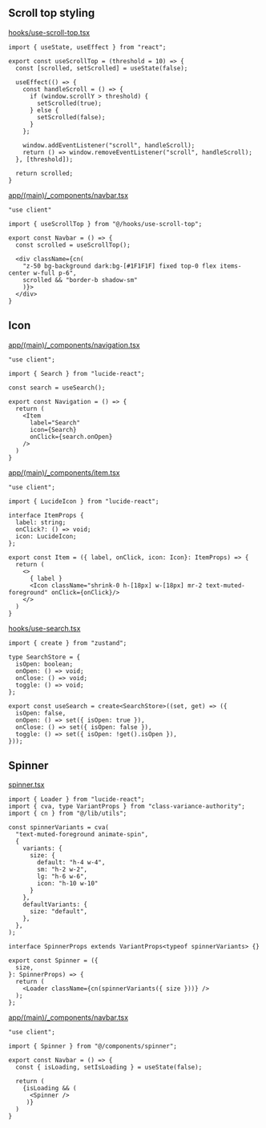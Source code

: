 ## Scroll top styling

[hooks/use-scroll-top.tsx](https://github.com/AntonioErdeljac/notion-clone-tutorial/blob/master/hooks/use-scroll-top.tsx)

```tsx
import { useState, useEffect } from "react";

export const useScrollTop = (threshold = 10) => {
  const [scrolled, setScrolled] = useState(false);

  useEffect(() => {
    const handleScroll = () => {
      if (window.scrollY > threshold) {
        setScrolled(true);
      } else {
        setScrolled(false);
      }
    };

    window.addEventListener("scroll", handleScroll);
    return () => window.removeEventListener("scroll", handleScroll);
  }, [threshold]);

  return scrolled;
}
```


[app/(main)/_components/navbar.tsx](https://github.com/AntonioErdeljac/notion-clone-tutorial/blob/master/app/(marketing)/_components/navbar.tsx)
```tsx
"use client"

import { useScrollTop } from "@/hooks/use-scroll-top";

export const Navbar = () => {
  const scrolled = useScrollTop();

  <div className={cn(
    "z-50 bg-background dark:bg-[#1F1F1F] fixed top-0 flex items-center w-full p-6",
    scrolled && "border-b shadow-sm"
    )}>
  </div>
}
````

## Icon
[app/(main)/_components/navigation.tsx](https://github.com/AntonioErdeljac/notion-clone-tutorial/blob/master/app/(main)/_components/navigation.tsx)
```tsx
"use client";

import { Search } from "lucide-react";

const search = useSearch();

export const Navigation = () => {
  return (
    <Item
      label="Search"
      icon={Search}
      onClick={search.onOpen}
    />
  )
}
```

[app/(main)/_components/item.tsx](https://github.com/AntonioErdeljac/notion-clone-tutorial/blob/master/app/(main)/_components/item.tsx)
```tsx
"use client";

import { LucideIcon } from "lucide-react";

interface ItemProps {
  label: string;
  onClick?: () => void;
  icon: LucideIcon;
};

export const Item = ({ label, onClick, icon: Icon}: ItemProps) => {
  return (
    <>
      { label }
      <Icon className="shrink-0 h-[18px] w-[18px] mr-2 text-muted-foreground" onClick={onClick}/>
    </>
  )
}
```

[hooks/use-search.tsx](https://github.com/AntonioErdeljac/notion-clone-tutorial/blob/master/hooks/use-search.tsx)
```tsx
import { create } from "zustand";

type SearchStore = {
  isOpen: boolean;
  onOpen: () => void;
  onClose: () => void;
  toggle: () => void;
};

export const useSearch = create<SearchStore>((set, get) => ({
  isOpen: false,
  onOpen: () => set({ isOpen: true }),
  onClose: () => set({ isOpen: false }),
  toggle: () => set({ isOpen: !get().isOpen }),
}));
```

## Spinner
[spinner.tsx](https://github.com/AntonioErdeljac/notion-clone-tutorial/blob/master/components/spinner.tsx)
```tsx
import { Loader } from "lucide-react";
import { cva, type VariantProps } from "class-variance-authority";
import { cn } from "@/lib/utils";

const spinnerVariants = cva(
  "text-muted-foreground animate-spin",
  {
    variants: {
      size: {
        default: "h-4 w-4",
        sm: "h-2 w-2",
        lg: "h-6 w-6",
        icon: "h-10 w-10"
      }
    },
    defaultVariants: {
      size: "default",
    },
  },
);

interface SpinnerProps extends VariantProps<typeof spinnerVariants> {}

export const Spinner = ({
  size,
}: SpinnerProps) => {
  return (
    <Loader className={cn(spinnerVariants({ size }))} />
  );
};
```

[app/(main)/_components/navbar.tsx](https://github.com/AntonioErdeljac/notion-clone-tutorial/blob/master/app/(marketing)/_components/navbar.tsx)
```tsx
"use client";

import { Spinner } from "@/components/spinner";

export const Navbar = () => {
  const { isLoading, setIsLoading } = useState(false);

  return (
    {isLoading && (
      <Spinner />
     )}
  )
}
```
